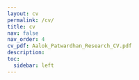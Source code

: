 ```yaml
---
layout: cv
permalink: /cv/
title: cv
nav: false
nav_order: 4
cv_pdf: Aalok_Patwardhan_Research_CV.pdf
description: 
toc:
  sidebar: left
---
```

